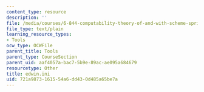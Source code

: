 ```yaml
---
content_type: resource
description: ''
file: /media/courses/6-844-computability-theory-of-and-with-scheme-spring-2003/721a9873161554a6dd430d485a65be7a_edwin.ini
file_type: text/plain
learning_resource_types:
- Tools
ocw_type: OCWFile
parent_title: Tools
parent_type: CourseSection
parent_uid: aaf4057a-bac7-5b9e-89ac-ae095a684679
resourcetype: Other
title: edwin.ini
uid: 721a9873-1615-54a6-dd43-0d485a65be7a
---
```

